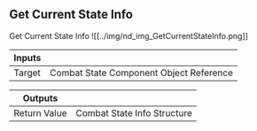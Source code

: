 ## Get Current State Info
Get Current State Info
![[../img/nd_img_GetCurrentStateInfo.png]]

|Inputs||
|--|--|
| Target | Combat State Component Object Reference |

|Outputs||
|--|--|
| Return Value | Combat State Info Structure |
